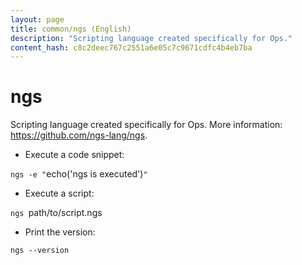 ```yaml
---
layout: page
title: common/ngs (English)
description: "Scripting language created specifically for Ops."
content_hash: c8c2deec767c2551a6e05c7c9671cdfc4b4eb7ba
---
```

# ngs

Scripting language created specifically for Ops.
More information: <https://github.com/ngs-lang/ngs>.

- Execute a code snippet:

`ngs -e "`<span class="tldr-var badge badge-pill bg-dark-lm bg-white-dm text-white-lm text-dark-dm font-weight-bold">echo('ngs is executed')</span>`"`

- Execute a script:

`ngs `<span class="tldr-var badge badge-pill bg-dark-lm bg-white-dm text-white-lm text-dark-dm font-weight-bold">path/to/script.ngs</span>

- Print the version:

`ngs --version`
